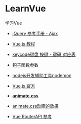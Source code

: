 # LearnVue
学习Vue
* [jQuery 参考手册 - Ajax](http://www.w3school.com.cn/jquery/jquery_ref_ajax.asp)
* [Vue.js 教程](https://www.w3cschool.cn/vuejs/)
* [keycode键盘 按键 - 键码 对应表](https://www.cnblogs.com/yiven/p/7118056.html)
* [钩子函数参数](https://cn.vuejs.org/v2/guide/custom-directive.html#%E9%92%A9%E5%AD%90%E5%87%BD%E6%95%B0%E5%8F%82%E6%95%B0 "钩子函数参数")
* [nodejs开发辅助工具nodemon](https://www.cnblogs.com/xiaohuochai/p/8794340.html)
* [Vue.js 官方](https://cn.vuejs.org/v2/guide/)

* **[animate.css](https://github.com/daneden/animate.css)**
* [animate.css动画的效果](https://daneden.github.io/animate.css/)

* [Vue RouterAPI 参考](https://router.vuejs.org/zh/api/#router-link)